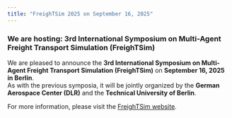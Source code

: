 ```yaml
---
title: "FreighTSim 2025 on September 16, 2025"
---
```


### We are hosting: 3rd International Symposium on Multi-Agent Freight Transport Simulation (FreighTSim)

We are pleased to announce the **3rd International Symposium on Multi-Agent Freight Transport Simulation (FreighTSim)** on **September 16, 2025 in Berlin**.  
As with the previous symposia, it will be jointly organized by the **German Aerospace Center (DLR)** and the **Technical University of Berlin**.

For more information, please visit the [FreighTSim website](https://vsp.berlin/FreighTSim2025).
